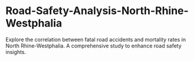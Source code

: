 # Road-Safety-Analysis-North-Rhine-Westphalia
Explore the correlation between fatal road accidents and mortality rates in North Rhine-Westphalia. A comprehensive study to enhance road safety insights.
